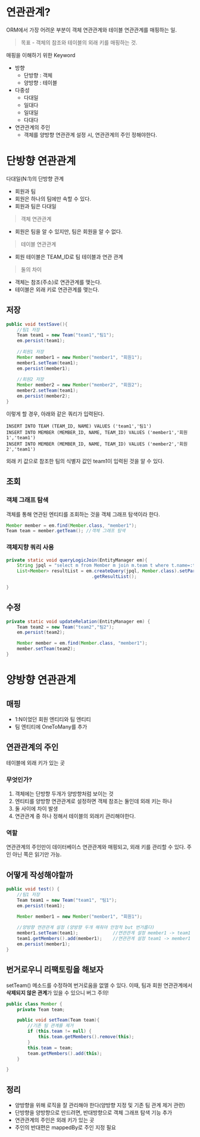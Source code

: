 # 연관관계?
ORM에서 가장 어려운 부분이 객체 연관관계와 테이블 연관관계를 매핑하는 일.

> 목표 - 객체의 참조와 테이블의 외래 키를 매핑하는 것. 

매핑을 이해하기 위한 Keyword

* 방향
    - 단방향 : 객체
    - 양방향 : 테이블 
* 다중성
    - 다대일
    - 일대다
    - 일대일
    - 다대다
* 연관관계의 주인
    - 객체를 양방향 연관관계 설정 시, 연관관계의 주인 정해야한다.
    
# 단방향 연관관계
다대일(N:1)의 단방향 관계
* 회원과 팀
* 회원은 하나의 팀에만 속할 수 있다.
* 회원과 팀은 다대일
 
> 객체 연관관계

- 회원은 팀을 알 수 있지만, 팀은 회원을 알 수 없다.

> 테이블 연관관계

- 회원 테이블은 TEAM_ID로 팀 테이블과 연관 관계

> 둘의 차이

- 객체는 참조(주소)로 연관관계를 맺는다.
- 테이블은 외래 키로 연관관계를 맺는다.

## 저장

````java
public void testSave(){
    //팀1 저장
    Team team1 = new Team("team1","팀1");
    em.persist(team1);
    
    //회원1 저장
    Member member1 = new Member("member1", "회원1");
    member1.setTeam(team1);
    em.persist(member1);
    
    //회원2 저장
    Member member2 = new Member("member2", "회원2");
    member2.setTeam(team1);
    em.persist(member2);
}
````
이렇게 할 경우, 아래와 같은 쿼리가 입력된다.
````
INSERT INTO TEAM (TEAM_ID, NAME) VALUES ('team1','팀1')
INSERT INTO MEMBER (MEMBER_ID, NAME, TEAM_ID) VALUES ('member1','회원1','team1')
INSERT INTO MEMBER (MEMBER_ID, NAME, TEAM_ID) VALUES ('member2','회원2','team1')
````
외래 키 값으로 참조한 팀의 식별자 값인 team1이 입력된 것을 알 수 있다.

## 조회
### 객체 그래프 탐색

객체를 통해 연관된 엔티티를 조회하는 것을 객체 그래프 탐색이라 한다.

````java
Member member = em.find(Member.class, "member1");
Team team = member.getTeam(); //객체 그래프 탐색
````
### 객체지향 쿼리 사용
````java
private static void queryLogicJoin(EntityManager em){
    String jpql = "select m from Member m join m.team t where t.name=:teamName";
    List<Member> resultList = em.createQuery(jpql, Member.class).setParameter("teamName","팀1")
                                .getResultList();

}
````

## 수정
````java
private static void updateRelation(EntityManager em) {
    Team team2 = new Team("team2","팀2");
    em.persist(team2);

    Member member = em.find(Member.class, "member1");
    member.setTeam(team2);
}
````

# 양방향 연관관계

## 매핑
* 1:N이었던 회원 엔티티와 팀 엔티티
* 팀 엔티티에 OneToMany를 추가

## 연관관계의 주인
테이블에 외래 키가 있는 곳

### 무엇인가?
1. 객체에는 단방향 두개가 양방향처럼 보이는 것
2. 엔티티를 양방향 연관관계로 설정하면 객체 참조는 둘인데 외래 키는 하나
3. 둘 사이에 차이 발생
4. 연관관계 중 하나 정해서 테이블의 외래키 관리해야한다.

### 역할
연관관계의 주인만이 데이터베이스 연관관계와 매핑되고, 외래 키를 관리할 수 있다.
주인 아닌 쪽은 읽기만 가능.

## 어떻게 작성해야할까
````java
public void test() {
    //팀1 저장
    Team team1 = new Team("team1", "팀1");
    em.persist(team1);

    Member member1 = new Member("member1", "회원1");
    
    //양방향 연관관계 설정 (양방향 두개 해줘야 안정적 but 번거롭다)
    member1.setTeam(team1);             //연관관계 설정 member1 -> team1
    team1.getMembers().add(member1);    //연관관계 설정 team1 -> member1 
    em.persist(member1);
}
````

## 번거로우니 리팩토링을 해보자
setTeam() 메소드를 수정하여 번거로움을 없앨 수 있다.
이때, 팀과 회원 연관관계에서 **삭제되지 않은 관계**가 있을 수 있으니 버그 주의!
````java
public class Member {
    private Team team;

    public void setTeam(Team team){
        //기존 팀 관계를 제거
        if (this.team != null) {
            this.team.getMembers().remove(this);
        }
        this.team = team;
        team.getMembers().add(this);
    }

}
````

## 정리
* 양방향을 위해 로직을 잘 관리해야 한다(양방향 지정 및 기존 팀 관계 제거 관련)
* 단방향을 양방향으로 만드려면, 반대방향으로 객체 그래프 탐색 기능 추가
* 연관관계의 주인은 외래 키가 있는 곳
* 주인의 반대편은 mappedBy로 주인 지정 필요

